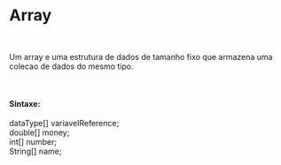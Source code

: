 <h1>Array</h1>
</br>
<p>
Um array e uma estrutura de dados de tamanho fixo que armazena uma colecao de dados do mesmo tipo.
</p>
</br>
<h4>Sintaxe:</h4>
<p>
dataType[] variavelReference;
</br>
double[] money;</br>
int[] number;</br>
String[] name;</br>
</p>
</br>
